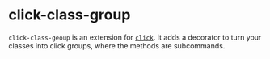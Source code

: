 # click-class-group
`click-class-geoup` is an extension for [`click`][1]. 
It adds a decorator to turn your classes into click groups, where the methods are subcommands.


[1]: https://pypi.org/project/click/
